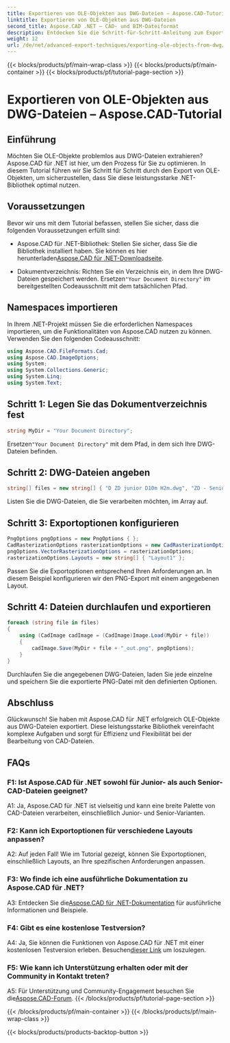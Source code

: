 ```yaml
---
title: Exportieren von OLE-Objekten aus DWG-Dateien – Aspose.CAD-Tutorial
linktitle: Exportieren von OLE-Objekten aus DWG-Dateien
second_title: Aspose.CAD .NET – CAD- und BIM-Dateiformat
description: Entdecken Sie die Schritt-für-Schritt-Anleitung zum Exportieren von OLE-Objekten aus DWG-Dateien mit Aspose.CAD für .NET. Verbessern Sie mühelos Ihre Fähigkeiten im Umgang mit CAD-Dateien.
weight: 12
url: /de/net/advanced-export-techniques/exporting-ole-objects-from-dwg/
---
```


{{< blocks/products/pf/main-wrap-class >}}
{{< blocks/products/pf/main-container >}}
{{< blocks/products/pf/tutorial-page-section >}}

# Exportieren von OLE-Objekten aus DWG-Dateien – Aspose.CAD-Tutorial

## Einführung

Möchten Sie OLE-Objekte problemlos aus DWG-Dateien extrahieren? Aspose.CAD für .NET ist hier, um den Prozess für Sie zu optimieren. In diesem Tutorial führen wir Sie Schritt für Schritt durch den Export von OLE-Objekten, um sicherzustellen, dass Sie diese leistungsstarke .NET-Bibliothek optimal nutzen. 

## Voraussetzungen

Bevor wir uns mit dem Tutorial befassen, stellen Sie sicher, dass die folgenden Voraussetzungen erfüllt sind:

-  Aspose.CAD für .NET-Bibliothek: Stellen Sie sicher, dass Sie die Bibliothek installiert haben. Sie können es hier herunterladen[Aspose.CAD für .NET-Downloadseite](https://releases.aspose.com/cad/net/).

-  Dokumentverzeichnis: Richten Sie ein Verzeichnis ein, in dem Ihre DWG-Dateien gespeichert werden. Ersetzen`"Your Document Directory"` im bereitgestellten Codeausschnitt mit dem tatsächlichen Pfad.

## Namespaces importieren

In Ihrem .NET-Projekt müssen Sie die erforderlichen Namespaces importieren, um die Funktionalitäten von Aspose.CAD nutzen zu können. Verwenden Sie den folgenden Codeausschnitt:

```csharp
using Aspose.CAD.FileFormats.Cad;
using Aspose.CAD.ImageOptions;
using System;
using System.Collections.Generic;
using System.Linq;
using System.Text;
```

## Schritt 1: Legen Sie das Dokumentverzeichnis fest

```csharp
string MyDir = "Your Document Directory";
```

 Ersetzen`"Your Document Directory"` mit dem Pfad, in dem sich Ihre DWG-Dateien befinden.

## Schritt 2: DWG-Dateien angeben

```csharp
string[] files = new string[] { "D ZD junior D10m H2m.dwg", "ZD - Senior D6m H2m45.dwg" };
```

Listen Sie die DWG-Dateien, die Sie verarbeiten möchten, im Array auf.

## Schritt 3: Exportoptionen konfigurieren

```csharp
PngOptions pngOptions = new PngOptions { };
CadRasterizationOptions rasterizationOptions = new CadRasterizationOptions();
pngOptions.VectorRasterizationOptions = rasterizationOptions;
rasterizationOptions.Layouts = new string[] { "Layout1" };
```

Passen Sie die Exportoptionen entsprechend Ihren Anforderungen an. In diesem Beispiel konfigurieren wir den PNG-Export mit einem angegebenen Layout.

## Schritt 4: Dateien durchlaufen und exportieren

```csharp
foreach (string file in files)
{
    using (CadImage cadImage = (CadImage)Image.Load(MyDir + file))
    {
        cadImage.Save(MyDir + file + "_out.png", pngOptions);
    }
}
```

Durchlaufen Sie die angegebenen DWG-Dateien, laden Sie jede einzelne und speichern Sie die exportierte PNG-Datei mit den definierten Optionen.

## Abschluss

Glückwunsch! Sie haben mit Aspose.CAD für .NET erfolgreich OLE-Objekte aus DWG-Dateien exportiert. Diese leistungsstarke Bibliothek vereinfacht komplexe Aufgaben und sorgt für Effizienz und Flexibilität bei der Bearbeitung von CAD-Dateien.

## FAQs

### F1: Ist Aspose.CAD für .NET sowohl für Junior- als auch Senior-CAD-Dateien geeignet?

A1: Ja, Aspose.CAD für .NET ist vielseitig und kann eine breite Palette von CAD-Dateien verarbeiten, einschließlich Junior- und Senior-Varianten.

### F2: Kann ich Exportoptionen für verschiedene Layouts anpassen?

A2: Auf jeden Fall! Wie im Tutorial gezeigt, können Sie Exportoptionen, einschließlich Layouts, an Ihre spezifischen Anforderungen anpassen.

### F3: Wo finde ich eine ausführliche Dokumentation zu Aspose.CAD für .NET?

 A3: Entdecken Sie die[Aspose.CAD für .NET-Dokumentation](https://reference.aspose.com/cad/net/) für ausführliche Informationen und Beispiele.

### F4: Gibt es eine kostenlose Testversion?

 A4: Ja, Sie können die Funktionen von Aspose.CAD für .NET mit einer kostenlosen Testversion erleben. Besuchen[dieser Link](https://releases.aspose.com/) um loszulegen.

### F5: Wie kann ich Unterstützung erhalten oder mit der Community in Kontakt treten?

 A5: Für Unterstützung und Community-Engagement besuchen Sie die[Aspose.CAD-Forum](https://forum.aspose.com/c/cad/19).
{{< /blocks/products/pf/tutorial-page-section >}}

{{< /blocks/products/pf/main-container >}}
{{< /blocks/products/pf/main-wrap-class >}}

{{< blocks/products/products-backtop-button >}}
